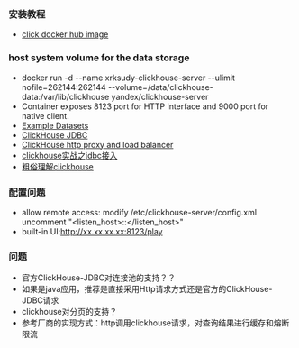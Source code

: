 ### 安装教程
* [click docker hub image](https://hub.docker.com/r/yandex/clickhouse-server/)
### host system volume for the data storage
* docker run -d --name xrksudy-clickhouse-server --ulimit nofile=262144:262144 --volume=/data/clickhouse-data:/var/lib/clickhouse yandex/clickhouse-server 
* Container exposes 8123 port for HTTP interface and 9000 port for native client.
* [Example Datasets](https://clickhouse.tech/docs/en/getting-started/example-datasets/)
* [ClickHouse JDBC](https://github.com/ClickHouse/clickhouse-jdbc)
* [ClickHouse http proxy and load balancer](https://golangrepo.com/repo/Vertamedia-chproxy-go-database-tools)
* [clickhouse实战之jdbc接入](https://xiaoyue26.github.io/2019/08/25/2019-08/clickhouse%E5%AE%9E%E6%88%98%E4%B9%8Bjdbc%E6%8E%A5%E5%85%A5/)
* [粗俗理解clickhouse](https://xiaoyue26.github.io/2019/07/06/2019-07/%E7%B2%97%E4%BF%97%E7%90%86%E8%A7%A3clickhouse/)

### 配置问题
* allow remote access: modify /etc/clickhouse-server/config.xml  uncomment "<listen_host>::</listen_host>"
* built-in UI:http://xx.xx.xx.xx:8123/play

### 问题
* 官方ClickHouse-JDBC对连接池的支持？？
* 如果是java应用，推荐是直接采用Http请求方式还是官方的ClickHouse-JDBC请求
* clickhouse对分页的支持？
* 参考厂商的实现方式：http调用clickhouse请求，对查询结果进行缓存和熔断限流